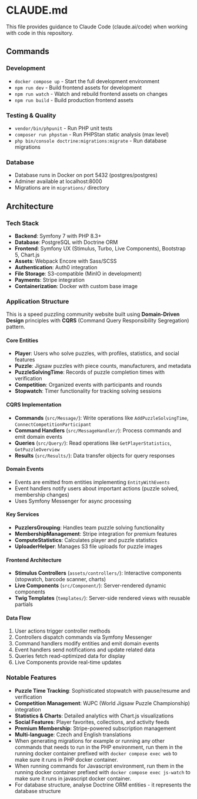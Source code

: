 # CLAUDE.md

This file provides guidance to Claude Code (claude.ai/code) when working with code in this repository.

## Commands

### Development
- `docker compose up` - Start the full development environment
- `npm run dev` - Build frontend assets for development
- `npm run watch` - Watch and rebuild frontend assets on changes
- `npm run build` - Build production frontend assets

### Testing & Quality
- `vendor/bin/phpunit` - Run PHP unit tests
- `composer run phpstan` - Run PHPStan static analysis (max level)
- `php bin/console doctrine:migrations:migrate` - Run database migrations

### Database
- Database runs in Docker on port 5432 (postgres/postgres)
- Adminer available at localhost:8000
- Migrations are in `migrations/` directory

## Architecture

### Tech Stack
- **Backend**: Symfony 7 with PHP 8.3+
- **Database**: PostgreSQL with Doctrine ORM
- **Frontend**: Symfony UX (Stimulus, Turbo, Live Components), Bootstrap 5, Chart.js
- **Assets**: Webpack Encore with Sass/SCSS
- **Authentication**: Auth0 integration
- **File Storage**: S3-compatible (MinIO in development)
- **Payments**: Stripe integration
- **Containerization**: Docker with custom base image

### Application Structure

This is a speed puzzling community website built using **Domain-Driven Design** principles with **CQRS** (Command Query Responsibility Segregation) pattern.

#### Core Entities
- **Player**: Users who solve puzzles, with profiles, statistics, and social features
- **Puzzle**: Jigsaw puzzles with piece counts, manufacturers, and metadata
- **PuzzleSolvingTime**: Records of puzzle completion times with verification
- **Competition**: Organized events with participants and rounds
- **Stopwatch**: Timer functionality for tracking solving sessions

#### CQRS Implementation
- **Commands** (`src/Message/`): Write operations like `AddPuzzleSolvingTime`, `ConnectCompetitionParticipant`
- **Command Handlers** (`src/MessageHandler/`): Process commands and emit domain events
- **Queries** (`src/Query/`): Read operations like `GetPlayerStatistics`, `GetPuzzleOverview`
- **Results** (`src/Results/`): Data transfer objects for query responses

#### Domain Events
- Events are emitted from entities implementing `EntityWithEvents`
- Event handlers notify users about important actions (puzzle solved, membership changes)
- Uses Symfony Messenger for async processing

#### Key Services
- **PuzzlersGrouping**: Handles team puzzle solving functionality
- **MembershipManagement**: Stripe integration for premium features
- **ComputeStatistics**: Calculates player and puzzle statistics
- **UploaderHelper**: Manages S3 file uploads for puzzle images

#### Frontend Architecture
- **Stimulus Controllers** (`assets/controllers/`): Interactive components (stopwatch, barcode scanner, charts)
- **Live Components** (`src/Component/`): Server-rendered dynamic components
- **Twig Templates** (`templates/`): Server-side rendered views with reusable partials

#### Data Flow
1. User actions trigger controller methods
2. Controllers dispatch commands via Symfony Messenger
3. Command handlers modify entities and emit domain events
4. Event handlers send notifications and update related data
5. Queries fetch read-optimized data for display
6. Live Components provide real-time updates

### Notable Features
- **Puzzle Time Tracking**: Sophisticated stopwatch with pause/resume and verification
- **Competition Management**: WJPC (World Jigsaw Puzzle Championship) integration
- **Statistics & Charts**: Detailed analytics with Chart.js visualizations
- **Social Features**: Player favorites, collections, and activity feeds
- **Premium Membership**: Stripe-powered subscription management
- **Multi-language**: Czech and English translations
- When generating migrations for example  or running any other commands that needs to run in the PHP environment, run them in the running docker container prefixed with `docker compose exec web` to make sure it runs in PHP docker container.
- When running commands for Javascript environment, run them in the running docker container prefixed with `docker compose exec js-watch` to make sure it runs in javascript docker container.
- For database structure, analyse Doctrine ORM entities - it represents the database structure
